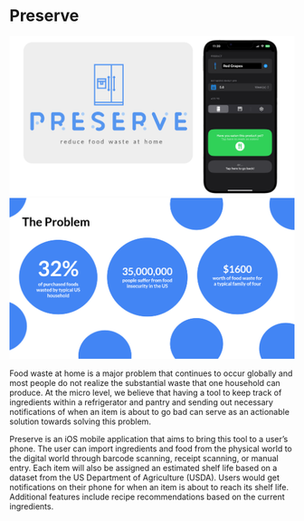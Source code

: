 # Preserve

![title](/Images/title.png)
![problem](/Images/problem.png)

Food waste at home is a major problem that continues to occur globally and most people do not realize the substantial waste that one household can produce. At the micro level, we believe that having a tool to keep track of ingredients within a refrigerator and pantry and sending out necessary notifications of when an item is about to go bad can serve as an actionable solution towards solving this problem. 

Preserve is an iOS mobile application that aims to bring this tool to a user’s phone. The user can import ingredients and food from the physical world to the digital world through barcode scanning, receipt scanning, or manual entry. Each item will also be assigned an estimated shelf life based on a dataset from the US Department of Agriculture (USDA). Users would get notifications on their phone for when an item is about to reach its shelf life. Additional features include recipe recommendations based on the current ingredients.